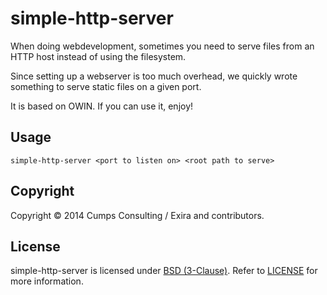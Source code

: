 simple-http-server
==================

When doing webdevelopment, sometimes you need to serve files from an HTTP host instead of using the filesystem.

Since setting up a webserver is too much overhead, we quickly wrote something to serve static files on a given port.

It is based on OWIN. If you can use it, enjoy!

## Usage

```simple-http-server <port to listen on> <root path to serve>```

## Copyright

Copyright © 2014 Cumps Consulting / Exira and contributors.

## License

simple-http-server is licensed under [BSD (3-Clause)](http://choosealicense.com/licenses/bsd-3-clause/ "Read more about the BSD (3-Clause) License"). Refer to [LICENSE](https://github.com/exira/simple-http-server/blob/master/LICENSE) for more information.
